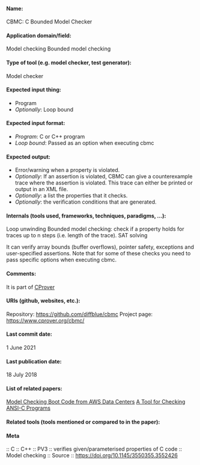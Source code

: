 #### Name:
CBMC: C Bounded Model Checker

#### Application domain/field:
Model checking
Bounded model checking

#### Type of tool (e.g. model checker, test generator):
Model checker

#### Expected input thing:
- Program
- *Optionally*: Loop bound

#### Expected input format:
- *Program*: C or C++ program
- *Loop bound*: Passed as an option when executing cbmc

#### Expected output:
- Error/warning when a property is violated.
- *Optionally*: If an assertion is violated, CBMC can give a counterexample trace where the assertion is violated. This trace can either be printed or output in an XML file.
- *Optionally*: a list the properties that it checks.
- *Optionally*: the verification conditions that are generated.

#### Internals (tools used, frameworks, techniques, paradigms, ...):
Loop unwinding
Bounded model checking: check if a property holds for traces up to n steps (i.e. length of the trace). 
SAT solving

It can verify array bounds (buffer overflows), pointer safety, exceptions and user-specified assertions. Note that for some of these checks you need to pass specific options when executing cbmc.

#### Comments:
It is part of [CProver](../Frameworks/CProver.md)

#### URIs (github, websites, etc.):
Repository: https://github.com/diffblue/cbmc
Project page: https://www.cprover.org/cbmc/

#### Last commit date:
1 June 2021

#### Last publication date:
18 July 2018

#### List of related papers:
[Model Checking Boot Code from AWS Data Centers](https://doi.org/10.1007/978-3-319-96142-2_28)
[A Tool for Checking ANSI-C Programs](https://doi.org/10.1007/978-3-540-24730-2_15)

#### Related tools (tools mentioned or compared to in the paper):

#### Meta
:: C
:: C++
:: PV3           :: verifies given/parameterised properties of C code
:: Model checking
:: Source :: https://doi.org/10.1145/3550355.3552426
